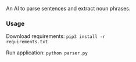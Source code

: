An AI to parse sentences and extract noun phrases.

### Usage
  Download requirements: <code>pip3 install -r requirements.txt</code>
  
  Run application: <code>python parser.py</code>
